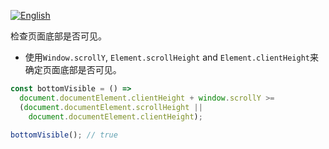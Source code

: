 
<a href="./README.md" target="_blank"><img src="https://img.shields.io/badge/-English-gray" alt="English"/></a>

检查页面底部是否可见。

- 使用`Window.scrollY`, `Element.scrollHeight` and `Element.clientHeight`来确定页面底部是否可见。

```js
const bottomVisible = () =>
  document.documentElement.clientHeight + window.scrollY >=
  (document.documentElement.scrollHeight ||
    document.documentElement.clientHeight);
```

```js
bottomVisible(); // true
```
